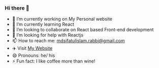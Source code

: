 ### Hi there 👋

- 🔭 I’m currently working on My Personal website
- 🌱 I’m currently learning React
- 👯 I’m looking to collaborate on React based Front-end development
- 🤔 I’m looking for help with Reactjs
- 📫 How to reach me: mdsifatulislam.rabbi@gmail.com
- ✈️ Visit [My Website](https://mdsifatulislamrabbi.vercel.app/)
- 😄 Pronouns: he/ his
- ⚡ Fun fact: I like coffee more than wine!
